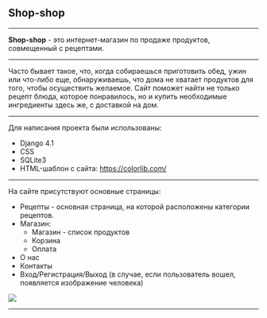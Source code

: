 ## Shop-shop
______

<b>Shop-shop</b> - это интернет-магазин по продаже продуктов, совмещенный с рецептами.
____
Часто бывает такое, что, когда собираешься приготовить обед, ужин или что-либо еще,
обнаруживаешь, что дома не хватает продуктов для того, чтобы осуществить желаемое. Сайт
поможет найти не только рецепт блюда, которое понравилось, но и купить
необходимые ингредиенты здесь же, с доставкой на дом.

_____

Для написания проекта были использованы:

- Django 4.1
- CSS
- SQLite3
- HTML-шаблон с сайта: https://colorlib.com/
____

На сайте присутствуют основные страницы: 

- Рецепты - основная страница, на которой расположены категории рецептов.
- Магазин:
    - Магазин - список продуктов
    - Корзина
    - Оплата
- О нас
- Контакты
- Вход/Регистрация/Выход (в случае, если пользователь вошел, появляется изображение человека)

![](C:/Users/GB-5/Desktop/шапка.jpg)
_____________











